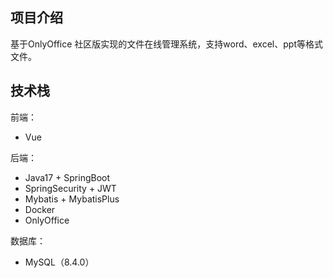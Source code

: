 ## 项目介绍
基于OnlyOffice 社区版实现的文件在线管理系统，支持word、excel、ppt等格式文件。

## 技术栈
前端：
+ Vue  

后端：  
+ Java17 + SpringBoot 
+ SpringSecurity + JWT
+ Mybatis + MybatisPlus
+ Docker
+ OnlyOffice

数据库：
+ MySQL（8.4.0）